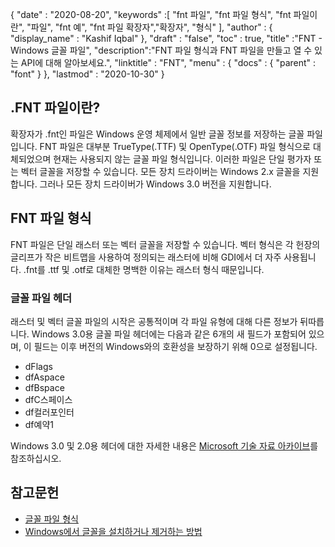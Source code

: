 {
  "date" : "2020-08-20",
  "keywords" :[ "fnt 파일", "fnt 파일 형식", "fnt 파일이란", "파일", "fnt 예", "fnt 파일 확장자","확장자", "형식" ],
  "author" : {
    "display_name" : "Kashif Iqbal"
},
  "draft" : "false",
  "toc" : true,
  "title" :"FNT - Windows 글꼴 파일",
  "description":"FNT 파일 형식과 FNT 파일을 만들고 열 수 있는 API에 대해 알아보세요.",
  "linktitle" : "FNT",
  "menu" : {
    "docs" : {
      "parent" : "font"
}
},
  "lastmod" : "2020-10-30"
}

## .FNT 파일이란?

확장자가 .fnt인 파일은 Windows 운영 체제에서 일반 글꼴 정보를 저장하는 글꼴 파일입니다. FNT 파일은 대부분 TrueType(.TTF) 및 OpenType(.OTF) 파일 형식으로 대체되었으며 현재는 사용되지 않는 글꼴 파일 형식입니다. 이러한 파일은 단일 평가자 또는 벡터 글꼴을 저장할 수 있습니다. 모든 장치 드라이버는 Windows 2.x 글꼴을 지원합니다. 그러나 모든 장치 드라이버가
Windows 3.0 버전을 지원합니다.

## FNT 파일 형식

FNT 파일은 단일 래스터 또는 벡터 글꼴을 저장할 수 있습니다. 벡터 형식은 각 헌장의 글리프가 작은 비트맵을 사용하여 정의되는 래스터에 비해 GDI에서 더 자주 사용됩니다. .fnt를 .ttf 및 .otf로 대체한 명백한 이유는 래스터 형식 때문입니다.

### 글꼴 파일 헤더
래스터 및 벡터 글꼴 파일의 시작은 공통적이며 각 파일 유형에 대해 다른 정보가 뒤따릅니다. Windows 3.0용 글꼴 파일 헤더에는 다음과 같은 6개의 새 필드가 포함되어 있으며, 이 필드는 이후 버전의 Windows와의 호환성을 보장하기 위해 0으로 설정됩니다.

* dFlags
* dfAspace
* dfBspace
* dfC스페이스
* df컬러포인터
* df예약1

Windows 3.0 및 2.0용 헤더에 대한 자세한 내용은 [Microsoft 기술 자료 아카이브](https://jeffpar.github.io/kbarchive/kb/065/Q65123/)를 참조하십시오.

## 참고문헌
* [글꼴 파일 형식](https://jeffpar.github.io/kbarchive/kb/065/Q65123/)
* [Windows에서 글꼴을 설치하거나 제거하는 방법](https://support.microsoft.com/en-us/windows/how-to-install-or-remove-a-font-in-windows-f12d0657-2fc8-7613-c76f-88d043b334b8)


